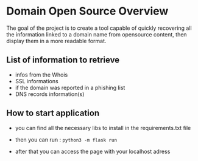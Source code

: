 # Domain Open Source Overview

The goal of the project is to create a tool capable of quickly recovering all the
information linked to a domain name from opensource content, then display them in
a more readable format.

## List of information to retrieve

* infos from the Whois
* SSL informations
* if the domain was reported in a phishing list
* DNS records information(s)

## How to start application

* you can find all the necessary libs to install in the requirements.txt file
* then you can run : ``` python3 -m flask run  ```

* after that you can access the page with your localhost adress

